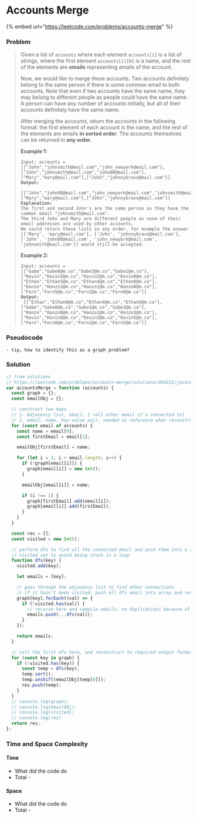 # Accounts Merge

{% embed url="https://leetcode.com/problems/accounts-merge" %}

### Problem

> Given a list of `accounts` where each element `accounts[i]` is a list of strings, where the first element `accounts[i][0]` is a name, and the rest of the elements are **emails** representing emails of the account.
>
> Now, we would like to merge these accounts. Two accounts definitely belong to the same person if there is some common email to both accounts. Note that even if two accounts have the same name, they may belong to different people as people could have the same name. A person can have any number of accounts initially, but all of their accounts definitely have the same name.
>
> After merging the accounts, return the accounts in the following format: the first element of each account is the name, and the rest of the elements are emails **in sorted order**. The accounts themselves can be returned in **any order**.
>
> &#x20;
>
> **Example 1:**
>
> <pre data-overflow="wrap"><code>Input: accounts = [["John","johnsmith@mail.com","john_newyork@mail.com"],["John","johnsmith@mail.com","john00@mail.com"],["Mary","mary@mail.com"],["John","johnnybravo@mail.com"]]
> <strong>Output:
> </strong> [["John","john00@mail.com","john_newyork@mail.com","johnsmith@mail.com"],["Mary","mary@mail.com"],["John","johnnybravo@mail.com"]]
> <strong>Explanation:
> </strong>The first and second John's are the same person as they have the common email "johnsmith@mail.com".
> The third John and Mary are different people as none of their email addresses are used by other accounts.
> We could return these lists in any order, for example the answer [['Mary', 'mary@mail.com'], ['John', 'johnnybravo@mail.com'], 
> ['John', 'john00@mail.com', 'john_newyork@mail.com', 'johnsmith@mail.com']] would still be accepted.</code></pre>
>
> **Example 2:**
>
> <pre data-overflow="wrap"><code>Input: accounts = [["Gabe","Gabe0@m.co","Gabe3@m.co","Gabe1@m.co"],["Kevin","Kevin3@m.co","Kevin5@m.co","Kevin0@m.co"],["Ethan","Ethan5@m.co","Ethan4@m.co","Ethan0@m.co"],["Hanzo","Hanzo3@m.co","Hanzo1@m.co","Hanzo0@m.co"],["Fern","Fern5@m.co","Fern1@m.co","Fern0@m.co"]]
> <strong>Output:
> </strong> [["Ethan","Ethan0@m.co","Ethan4@m.co","Ethan5@m.co"],["Gabe","Gabe0@m.co","Gabe1@m.co","Gabe3@m.co"],["Hanzo","Hanzo0@m.co","Hanzo1@m.co","Hanzo3@m.co"],["Kevin","Kevin0@m.co","Kevin3@m.co","Kevin5@m.co"],["Fern","Fern0@m.co","Fern1@m.co","Fern5@m.co"]]</code></pre>

### Pseudocode

```
- tip, how to identify this as a graph problem?
```

### Solution

```javascript
// from solutions
// https://leetcode.com/problems/accounts-merge/solutions/494151/javascript-solution-dfs/
var accountsMerge = function (accounts) {
  const graph = {};
  const emailObj = {};

  // construct two maps
  // 1. Adjacency list, email: [ +all other email it's connected to]
  // 2. email: name, key-value pair, needed as reference when reconstructing the output array
  for (const email of accounts) {
    const name = email[0];
    const firstEmail = email[1];

    emailObj[firstEmail] = name;

    for (let i = 1; i < email.length; i++) {
      if (!graph[email[i]]) {
        graph[email[i]] = new Set();
      }

      emailObj[email[i]] = name;

      if (i !== 1) {
        graph[firstEmail].add(email[i]);
        graph[email[i]].add(firstEmail);
      }
    }
  }

  const res = [];
  const visited = new Set();

  // perform dfs to find all the connected email and push them into a single array
  // visited set to avoid being stuck in a loop
  function dfs(key) {
    visited.add(key);

    let emails = [key];

    // goes through the adjacency list to find other connections
    // if it hasn't been visited, push all dfs email into array and return it
    graph[key].forEach((val) => {
      if (!visited.has(val)) {
        // recurse here and compile emails, no duplications because of visited check
        emails.push(...dfs(val));
      }
    });

    return emails;
  }

  // call the first dfs here, and reconstruct to required output format
  for (const key in graph) {
    if (!visited.has(key)) {
      const temp = dfs(key);
      temp.sort();
      temp.unshift(emailObj[temp[0]]);
      res.push(temp);
    }
  }
  // console.log(graph);
  // console.log(emailObj);
  // console.log(visited);
  // console.log(res)
  return res;
};

```

### Time and Space Complexity

#### Time

* What did the code do
* Total -

#### Space

* What did the code do
* Total -
